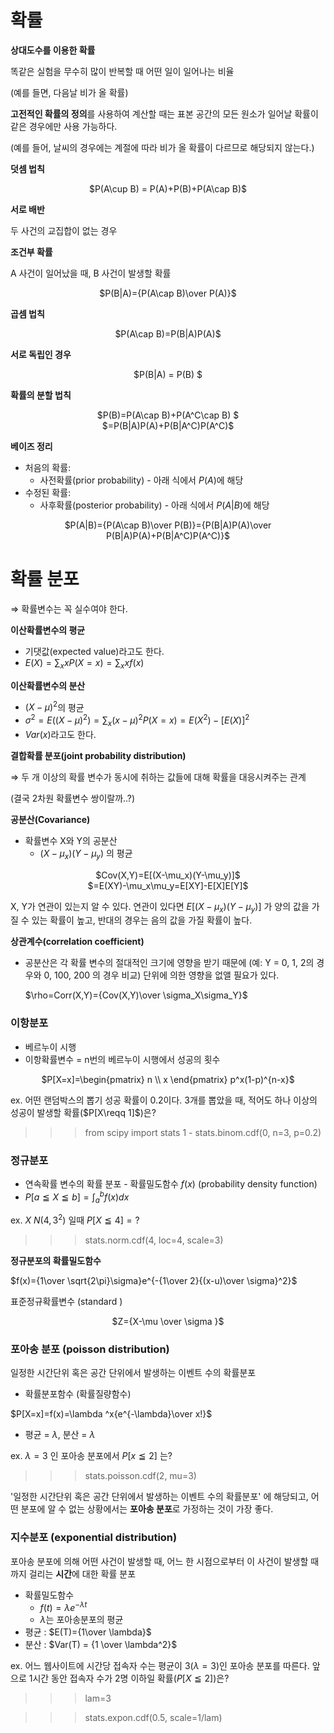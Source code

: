 # 확률

**상대도수를 이용한 확률**

똑같은 실험을 무수히 많이 반복할 때 어떤 일이 일어나는 비율

(예를 들면, 다음날 비가 올 확률)

**고전적인 확률의 정의**를 사용하여 계산할 때는 표본 공간의 모든 원소가 일어날 확률이 같은 경우에만 사용 가능하다.

(예를 들어, 날씨의 경우에는 계절에 따라 비가 올 확률이 다르므로 해당되지 않는다.)

**덧셈 법칙**

<center>$P(A\cup B) = P(A)+P(B)+P(A\cap B)$</center>

**서로 배반**

두 사건의 교집합이 없는 경우

**조건부 확률**

A 사건이 일어났을 때, B 사건이 발생할 확률

<center>$P(B|A)={P(A\cap B)\over P(A)}$</center>

**곱셈 법칙**

<center>$P(A\cap B)=P(B|A)P(A)$</center>

**서로 독립인 경우**

<center>$P(B|A) = P(B) $</center>

**확률의 분할 법칙**

<center>$P(B)=P(A\cap B)+P(A^C\cap B)
$</center>

<center>$=P(B|A)P(A)+P(B|A^C)P(A^C)$</center>

**베이즈 정리**

- 처음의 확률:
  - 사전확률(prior probability) - 아래 식에서 $P(A)$에 해당
- 수정된 확률:
  - 사후확률(posterior probability) - 아래 식에서 $P(A|B)$에 해당

<center>$P(A|B)={P(A\cap B)\over P(B)}={P(B|A)P(A)\over P(B|A)P(A)+P(B|A^C)P(A^C)}$</center>

# 확률 분포

⇒ 확률변수는 꼭 실수여야 한다.

**이산확률변수의 평균**

- 기댓값(expected value)라고도 한다.
- $E(X) =\sum_xxP(X=x)=\sum_xxf(x)$

**이산확률변수의 분산**

- $(X-\mu)^2$의 평균
- $\sigma^2=E((X-\mu)^2)=\sum_x(x-\mu)^2P(X=x)=E(X^2)-[E(X)]^2$
- $Var(x)$라고도 한다.

**결합확률 분포(joint probability distribution)**

⇒ 두 개 이상의 확률 변수가 동시에 취하는 값들에 대해 확률을 대응시켜주는 관계

(결국 2차원 확률변수 쌍이랄까..?)

**공분산(Covariance)**

- 확률변수 X와 Y의 공분산
  - $(X-\mu_x)(Y-\mu_y)$ 의 평균

<center>$Cov(X,Y)=E[(X-\mu_x)(Y-\mu_y)]$
</center>

<center>$=E(XY)-\mu_x\mu_y=E[XY]-E[X]E[Y]$</center>

X, Y가 연관이 있는지 알 수 있다. 연관이 있다면 $E[(X-\mu_x)(Y-\mu_y)]$ 가 양의 값을 가질 수 있는 확률이 높고, 반대의 경우는 음의 값을 가질 확률이 높다.

**상관계수(correlation coefficient)**

- 공분산은 각 확률 변수의 절대적인 크기에 영향을 받기 때문에 (예: Y = 0, 1, 2의 경우와 0, 100, 200 의 경우 비교) 단위에 의한 영향을 없앨 필요가 있다.

  $\rho=Corr(X,Y)={Cov(X,Y)\over \sigma_X\sigma_Y}$

### 이항분포

- 베르누이 시행
- 이항확률변수 = n번의 베르누이 시행에서 성공의 횟수

<center>$P[X=x]=\begin{pmatrix}
n \\
x
\end{pmatrix}
p^x(1-p)^{n-x}$</center>

ex. 어떤 랜덤박스의 뽑기 성공 확률이 0.2이다. 3개를 뽑았을 때, 적어도 하나 이상의 성공이 발생할 확률($P[X\reqq 1]$)은?

> > > from scipy import stats
> > > 1 - stats.binom.cdf(0, n=3, p=0.2)

### 정규분포

- 연속확률 변수의 확률 분포 - 확률밀도함수 $f(x)$ (probability density function)
- $P[a\leqq X\leqq b]=\int_a^bf(x)dx$

ex. $X~N(4,3^2)$ 일때 $P[X\leqq 4]=?$

> > > stats.norm.cdf(4, loc=4, scale=3)

**정규분포의 확률밀도함수**

$f(x)={1\over \sqrt{2\pi}\sigma}e^{-{1\over 2}{(x-u)\over \sigma}^2}$

표준정규확률변수 (standard )

<center>$Z={X-\mu \over \sigma
}$</center>

### 포아송 분포 (poisson distribution)

일정한 시간단위 혹은 공간 단위에서 발생하는 이벤트 수의 확률분포

- 확률분포함수 (확률질량함수)

$P[X=x]=f(x)=\lambda ^x{e^{-\lambda}\over x!}$

- 평균 = $\lambda$, 분산 = $\lambda$

ex. $\lambda = 3$ 인 포아송 분포에서 $P[x\leqq 2]$ 는?

> > > stats.poisson.cdf(2, mu=3)

'일정한 시간단위 혹은 공간 단위에서 발생하는 이벤트 수의 확률분포' 에 해당되고, 어떤 분포에 알 수 없는 상황에서는 **포아송 분포**로 가정하는 것이 가장 좋다.

### 지수분포 (exponential distribution)

포아송 분포에 의해 어떤 사건이 발생할 때, 어느 한 시점으로부터 이 사건이 발생할 때까지 걸리는 **시간**에 대한 확률 분포

- 확률밀도함수
  - $f(t)=\lambda e^{-\lambda t}$
  - $\lambda$는 포아송분포의 평균
- 평균 : $E(T)={1\over \lambda}$
- 분산 : $Var(T) = {1 \over \lambda^2}$

ex. 어느 웹사이트에 시간당 접속자 수는 평균이 3($\lambda=3$)인 포아송 분포를 따른다. 앞으로 1시간 동안 접속자 수가 2명 이하일 확률($P[X\leqq 2]$)은?

> > > lam=3

> > > stats.expon.cdf(0.5, scale=1/lam)
